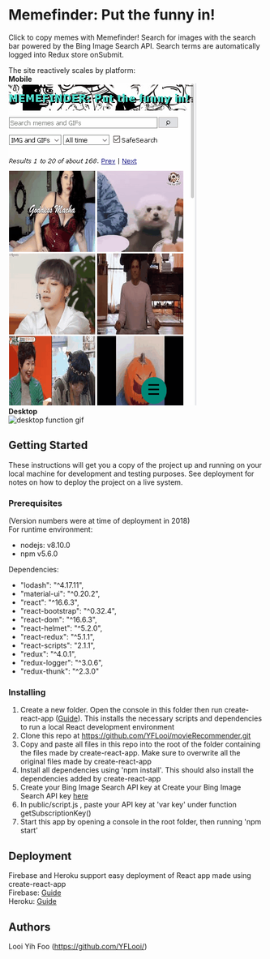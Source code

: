# Memefinder: Put the funny in!
Click to copy memes with Memefinder! Search for images with the search bar powered by the Bing Image Search API. Search terms are automatically logged into Redux store onSubmit. <br/>

The site reactively scales by platform:<br/>
**Mobile** <br/>
![mobile function gif](memefinderMobile.gif) <br/>
**Desktop** <br/>
![desktop function gif](memefinder.gif) <br/>

## Getting Started
These instructions will get you a copy of the project up and running on your local machine for development and testing purposes. See deployment for notes on how to deploy the project on a live system.

### Prerequisites
(Version numbers were at time of deployment in 2018) <br/>
For runtime environment: <br/>  
*  nodejs: v8.10.0
*  npm v5.6.0

Dependencies:  
* "lodash": "^4.17.11",
* "material-ui": "^0.20.2",
* "react": "^16.6.3",
* "react-bootstrap": "^0.32.4",
* "react-dom": "^16.6.3",
* "react-helmet": "^5.2.0",
* "react-redux": "^5.1.1",
* "react-scripts": "2.1.1",
* "redux": "^4.0.1",
* "redux-logger": "^3.0.6",
* "redux-thunk": "^2.3.0"

### Installing
1. Create a new folder. Open the console in this folder then run create-react-app ([Guide](https://reactjs.org/docs/create-a-new-react-app.html#create-react-app)). This installs the necessary scripts and dependencies to run a local React development environment
2. Clone this repo at https://github.com/YFLooi/movieRecommender.git
3. Copy and paste all files in this repo into the root of the folder containing the files made by create-react-app. Make sure to overwrite all the original files made by create-react-app
4. Install all dependencies using 'npm install'. This should also install the dependencies added by create-react-app 
5. Create your Bing Image Search API key at Create your Bing Image Search API key [here](https://azure.microsoft.com/en-us/try/cognitive-services/?api=search-api-v7)
6. In public/script.js , paste your API key at 'var key' under function getSubscriptionKey()
7. Start this app by opening a console in the root folder, then running 'npm start'


## Deployment
Firebase and Heroku support easy deployment of React app made using create-react-app <br/>
Firebase: [Guide](https://medium.com/@romeroricky/react-app-hosted-on-firebase-65dab862cc59) <br/>
Heroku: [Guide](https://medium.com/jeremy-gottfrieds-tech-blog/tutorial-how-to-deploy-a-production-react-app-to-heroku-c4831dfcfa08) <br/> 

## Authors
Looi Yih Foo (https://github.com/YFLooi/)
